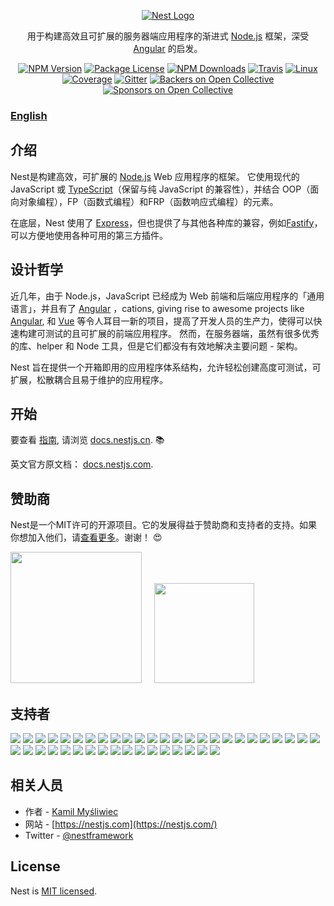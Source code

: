 <p align="center">
  <a href="http://nestjs.com/" target="blank"><img src="http://kamilmysliwiec.com/public/nest-logo.png#1" alt="Nest Logo" /></a>
</p>

[travis-image]: https://api.travis-ci.org/nestjs/nest.svg?branch=master
[travis-url]: https://travis-ci.org/nestjs/nest
[linux-image]: https://img.shields.io/travis/nestjs/nest/master.svg?label=linux
[linux-url]: https://travis-ci.org/nestjs/nest
  
 <p align="center">用于构建高效且可扩展的服务器端应用程序的渐进式 <a href="http://nodejs.cn" target="blank">Node.js</a> 框架，深受 <a href="https://angular.cn" target="_blank">Angular</a> 的启发。</p> 
    <p align="center">
<a href="https://www.npmjs.com/~nestjscore"><img src="https://img.shields.io/npm/v/@nestjs/core.svg" alt="NPM Version" /></a>
<a href="https://www.npmjs.com/~nestjscore"><img src="https://img.shields.io/npm/l/@nestjs/core.svg" alt="Package License" /></a>
<a href="https://www.npmjs.com/~nestjscore"><img src="https://img.shields.io/npm/dm/@nestjs/core.svg" alt="NPM Downloads" /></a>
<a href="https://travis-ci.org/nestjs/nest"><img src="https://api.travis-ci.org/nestjs/nest.svg?branch=master" alt="Travis" /></a>
<a href="https://travis-ci.org/nestjs/nest"><img src="https://img.shields.io/travis/nestjs/nest/master.svg?label=linux" alt="Linux" /></a>
<a href="https://coveralls.io/github/nestjs/nest?branch=master"><img src="https://coveralls.io/repos/github/nestjs/nest/badge.svg?branch=master#5" alt="Coverage" /></a>
<a href="https://gitter.im/nestjs/nestjs?utm_source=badge&utm_medium=badge&utm_campaign=pr-badge&utm_content=body_badge"><img src="https://badges.gitter.im/nestjs/nestjs.svg" alt="Gitter" /></a>
<a href="https://opencollective.com/nest#backer"><img src="https://opencollective.com/nest/backers/badge.svg" alt="Backers on Open Collective" /></a>
<a href="https://opencollective.com/nest#sponsor"><img src="https://opencollective.com/nest/sponsors/badge.svg" alt="Sponsors on Open Collective" /></a>
</p>
  <!--[![Backers on Open Collective](https://opencollective.com/nest/backers/badge.svg)](https://opencollective.com/nest#backer)
  [![Sponsors on Open Collective](https://opencollective.com/nest/sponsors/badge.svg)](https://opencollective.com/nest#sponsor)-->


### [English](readme.md)

## 介绍

<p>Nest是构建高效，可扩展的 <a href="http://nodejs.cn" target="blank">Node.js</a> Web 应用程序的框架。 它使用现代的 JavaScript 或 <a href="https://www.tslang.cn" target="_blank">TypeScript</a>（保留与纯 JavaScript 的兼容性），并结合 OOP（面向对象编程），FP（函数式编程）和FRP（函数响应式编程）的元素。</p>
<p>在底层，Nest 使用了 <a href="http://www.expressjs.com.cn" target="_blank">Express</a>，但也提供了与其他各种库的兼容，例如<a href="https://github.com/fastify/fastify" target="blank">Fastify</a>，可以方便地使用各种可用的第三方插件。</p>

## 设计哲学

<p>近几年，由于 Node.js，JavaScript 已经成为 Web 前端和后端应用程序的「通用语言」，并且有了 <a href="https://angular.cn" target="_blank">Angular</a> ，cations, giving rise to awesome projects like <a href="https://angular.cn" target="_blank">Angular</a>,  和 <a href="https://github.com/vuejs/vue" target="_blank">Vue</a>  等令人耳目一新的项目，提高了开发人员的生产力，使得可以快速构建可测试的且可扩展的前端应用程序。 然而，在服务器端，虽然有很多优秀的库、helper 和 Node 工具，但是它们都没有有效地解决主要问题 - 架构。</p>

<p>Nest 旨在提供一个开箱即用的应用程序体系结构，允许轻松创建高度可测试，可扩展，松散耦合且易于维护的应用程序。</p>

## 开始

要查看 [指南](https://docs.nestjs.cn), 请浏览 [docs.nestjs.cn](https://docs.nestjs.cn). :books:

英文官方原文档： [docs.nestjs.com](https://docs.nestjs.com). 

## 赞助商

Nest是一个MIT许可的开源项目。它的发展得益于赞助商和支持者的支持。如果你想加入他们，请[查看更多](https://opencollective.com/nest)。谢谢！ :heart_eyes:


<a href="https://valor-software.com/"><img src="https://docs.nestjs.com/assets/sponsors/valor-software.png" width="210" /></a> &nbsp; &nbsp; <a href="https://scal.io"><img src="https://nestjs.com/img/scalio-logo.png" width="160" /></a>

## 支持者

<a href="https://opencollective.com/nest/backer/0/website" target="_blank"><img src="https://opencollective.com/nest/backer/0/avatar.svg"></a>
<a href="https://opencollective.com/nest/backer/1/website" target="_blank"><img src="https://opencollective.com/nest/backer/1/avatar.svg"></a>
<a href="https://opencollective.com/nest/backer/2/website" target="_blank"><img src="https://opencollective.com/nest/backer/2/avatar.svg"></a>
<a href="https://opencollective.com/nest/backer/3/website" target="_blank"><img src="https://opencollective.com/nest/backer/3/avatar.svg"></a>
<a href="https://opencollective.com/nest/backer/4/website" target="_blank"><img src="https://opencollective.com/nest/backer/4/avatar.svg"></a>
<a href="https://opencollective.com/nest/backer/5/website" target="_blank"><img src="https://opencollective.com/nest/backer/5/avatar.svg"></a>
<a href="https://opencollective.com/nest/backer/6/website" target="_blank"><img src="https://opencollective.com/nest/backer/6/avatar.svg"></a>
<a href="https://opencollective.com/nest/backer/7/website" target="_blank"><img src="https://opencollective.com/nest/backer/7/avatar.svg"></a>
<a href="https://opencollective.com/nest/backer/8/website" target="_blank"><img src="https://opencollective.com/nest/backer/8/avatar.svg"></a>
<a href="https://opencollective.com/nest/backer/9/website" target="_blank"><img src="https://opencollective.com/nest/backer/9/avatar.svg"></a>
<a href="https://opencollective.com/nest/backer/10/website" target="_blank"><img src="https://opencollective.com/nest/backer/10/avatar.svg"></a>
<a href="https://opencollective.com/nest/backer/11/website" target="_blank"><img src="https://opencollective.com/nest/backer/11/avatar.svg"></a>
<a href="https://opencollective.com/nest/backer/12/website" target="_blank"><img src="https://opencollective.com/nest/backer/12/avatar.svg"></a>
<a href="https://opencollective.com/nest/backer/13/website" target="_blank"><img src="https://opencollective.com/nest/backer/13/avatar.svg"></a>
<a href="https://opencollective.com/nest/backer/14/website" target="_blank"><img src="https://opencollective.com/nest/backer/14/avatar.svg"></a>
<a href="https://opencollective.com/nest/backer/15/website" target="_blank"><img src="https://opencollective.com/nest/backer/15/avatar.svg"></a>
<a href="https://opencollective.com/nest/backer/16/website" target="_blank"><img src="https://opencollective.com/nest/backer/16/avatar.svg"></a>
<a href="https://opencollective.com/nest/backer/17/website" target="_blank"><img src="https://opencollective.com/nest/backer/17/avatar.svg"></a>
<a href="https://opencollective.com/nest/backer/18/website" target="_blank"><img src="https://opencollective.com/nest/backer/18/avatar.svg"></a>
<a href="https://opencollective.com/nest/backer/19/website" target="_blank"><img src="https://opencollective.com/nest/backer/19/avatar.svg"></a>
<a href="https://opencollective.com/nest/backer/20/website" target="_blank"><img src="https://opencollective.com/nest/backer/20/avatar.svg"></a>
<a href="https://opencollective.com/nest/backer/21/website" target="_blank"><img src="https://opencollective.com/nest/backer/21/avatar.svg"></a>
<a href="https://opencollective.com/nest/backer/22/website" target="_blank"><img src="https://opencollective.com/nest/backer/22/avatar.svg"></a>
<a href="https://opencollective.com/nest/backer/23/website" target="_blank"><img src="https://opencollective.com/nest/backer/23/avatar.svg"></a>
<a href="https://opencollective.com/nest/backer/24/website" target="_blank"><img src="https://opencollective.com/nest/backer/24/avatar.svg"></a>
<a href="https://opencollective.com/nest/backer/25/website" target="_blank"><img src="https://opencollective.com/nest/backer/25/avatar.svg"></a>
<a href="https://opencollective.com/nest/backer/26/website" target="_blank"><img src="https://opencollective.com/nest/backer/26/avatar.svg"></a>
<a href="https://opencollective.com/nest/backer/27/website" target="_blank"><img src="https://opencollective.com/nest/backer/27/avatar.svg"></a>
<a href="https://opencollective.com/nest/backer/28/website" target="_blank"><img src="https://opencollective.com/nest/backer/28/avatar.svg"></a>
<a href="https://opencollective.com/nest/backer/29/website" target="_blank"><img src="https://opencollective.com/nest/backer/29/avatar.svg"></a>
<a href="https://opencollective.com/nest/backer/30/website" target="_blank"><img src="https://opencollective.com/nest/backer/30/avatar.svg"></a>
<a href="https://opencollective.com/nest/backer/31/website" target="_blank"><img src="https://opencollective.com/nest/backer/31/avatar.svg"></a>
<a href="https://opencollective.com/nest/backer/32/website" target="_blank"><img src="https://opencollective.com/nest/backer/32/avatar.svg"></a>
<a href="https://opencollective.com/nest/backer/33/website" target="_blank"><img src="https://opencollective.com/nest/backer/33/avatar.svg"></a>
<a href="https://opencollective.com/nest/backer/34/website" target="_blank"><img src="https://opencollective.com/nest/backer/34/avatar.svg"></a>
<a href="https://opencollective.com/nest/backer/35/website" target="_blank"><img src="https://opencollective.com/nest/backer/35/avatar.svg"></a>
<a href="https://opencollective.com/nest/backer/36/website" target="_blank"><img src="https://opencollective.com/nest/backer/36/avatar.svg"></a>
<a href="https://opencollective.com/nest/backer/37/website" target="_blank"><img src="https://opencollective.com/nest/backer/37/avatar.svg"></a>
<a href="https://opencollective.com/nest/backer/38/website" target="_blank"><img src="https://opencollective.com/nest/backer/38/avatar.svg"></a>
<a href="https://opencollective.com/nest/backer/39/website" target="_blank"><img src="https://opencollective.com/nest/backer/39/avatar.svg"></a>
<a href="https://opencollective.com/nest/backer/40/website" target="_blank"><img src="https://opencollective.com/nest/backer/40/avatar.svg"></a>
<a href="https://opencollective.com/nest/backer/41/website" target="_blank"><img src="https://opencollective.com/nest/backer/41/avatar.svg"></a>

## 相关人员

* 作者 - [Kamil Myśliwiec](https://kamilmysliwiec.com)
* 网站 - [https://nestjs.com](https://nestjs.com/)
* Twitter - [@nestframework](https://twitter.com/nestframework)

## License

  Nest is [MIT licensed](LICENSE).
